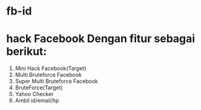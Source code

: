 # fb-id


# hack Facebook Dengan fitur sebagai berikut:
1. Mini Hack Facebook(Target)
2. Multi Bruteforce Facebook
3. Super Multi Bruteforce Facebook
4. BruteForce(Target)
5. Yahoo Checker
6. Ambil id/email/hp
